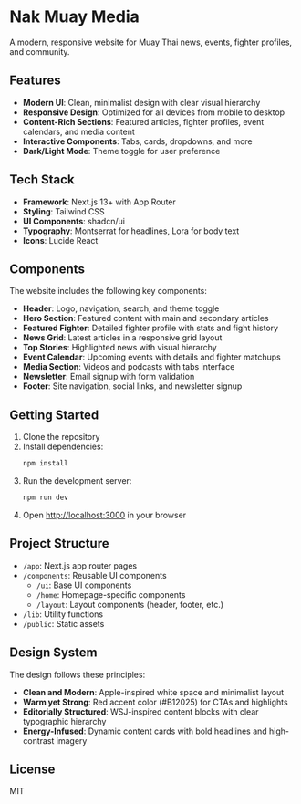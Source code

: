 # Nak Muay Media

A modern, responsive website for Muay Thai news, events, fighter profiles, and community.

## Features

- **Modern UI**: Clean, minimalist design with clear visual hierarchy
- **Responsive Design**: Optimized for all devices from mobile to desktop
- **Content-Rich Sections**: Featured articles, fighter profiles, event calendars, and media content
- **Interactive Components**: Tabs, cards, dropdowns, and more
- **Dark/Light Mode**: Theme toggle for user preference

## Tech Stack

- **Framework**: Next.js 13+ with App Router
- **Styling**: Tailwind CSS
- **UI Components**: shadcn/ui
- **Typography**: Montserrat for headlines, Lora for body text
- **Icons**: Lucide React

## Components

The website includes the following key components:

- **Header**: Logo, navigation, search, and theme toggle
- **Hero Section**: Featured content with main and secondary articles
- **Featured Fighter**: Detailed fighter profile with stats and fight history
- **News Grid**: Latest articles in a responsive grid layout
- **Top Stories**: Highlighted news with visual hierarchy
- **Event Calendar**: Upcoming events with details and fighter matchups
- **Media Section**: Videos and podcasts with tabs interface
- **Newsletter**: Email signup with form validation
- **Footer**: Site navigation, social links, and newsletter signup

## Getting Started

1. Clone the repository
2. Install dependencies:
   ```bash
   npm install
   ```
3. Run the development server:
   ```bash
   npm run dev
   ```
4. Open [http://localhost:3000](http://localhost:3000) in your browser

## Project Structure

- `/app`: Next.js app router pages
- `/components`: Reusable UI components
  - `/ui`: Base UI components
  - `/home`: Homepage-specific components
  - `/layout`: Layout components (header, footer, etc.)
- `/lib`: Utility functions
- `/public`: Static assets

## Design System

The design follows these principles:

- **Clean and Modern**: Apple-inspired white space and minimalist layout
- **Warm yet Strong**: Red accent color (#B12025) for CTAs and highlights
- **Editorially Structured**: WSJ-inspired content blocks with clear typographic hierarchy
- **Energy-Infused**: Dynamic content cards with bold headlines and high-contrast imagery

## License

MIT
